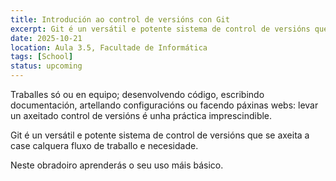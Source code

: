 ```yaml
---
title: Introdución ao control de versións con Git
excerpt: Git é un versátil e potente sistema de control de versións que se axeita a case calquera fluxo de traballo e necesidade. Neste obradoiro aprenderás o seu uso máis básico.
date: 2025-10-21
location: Aula 3.5, Facultade de Informática
tags: [School]
status: upcoming
---
```


Traballes só ou en equipo; desenvolvendo código, escribindo documentación, artellando configuracións ou facendo páxinas webs: levar un axeitado control de versións é unha práctica imprescindible.

Git é un versátil e potente sistema de control de versións que se axeita a case calquera fluxo de traballo e necesidade.

Neste obradoiro aprenderás o seu uso máis básico.
